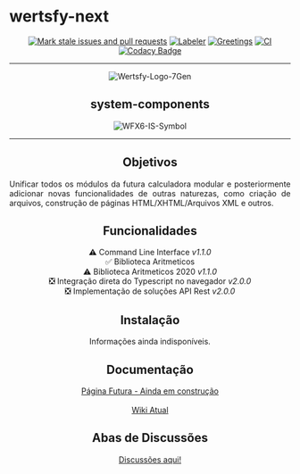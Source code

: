 # wertsfy-next

<div align="center">

  [![Mark stale issues and pull requests](https://github.com/humbanew/wertsfy-next/actions/workflows/stale.yml/badge.svg)](https://github.com/humbanew/wertsfy-next/actions/workflows/stale.yml)
  [![Labeler](https://github.com/humbanew/wertsfy-next/actions/workflows/label.yml/badge.svg)](https://github.com/humbanew/wertsfy-next/actions/workflows/label.yml)
  [![Greetings](https://github.com/humbanew/wertsfy-next/actions/workflows/greetings.yml/badge.svg)](https://github.com/humbanew/wertsfy-next/actions/workflows/greetings.yml)
  [![CI](https://github.com/humbanew/wertsfy-next/actions/workflows/CI.yml/badge.svg?branch=labo%40reunion-pieces)](https://github.com/humbanew/wertsfy-next/actions/workflows/CI.yml)
  [![Codacy Badge](https://app.codacy.com/project/badge/Grade/57225b7ff9904c1a94d5ab37cc0394c6)](https://app.codacy.com?utm_source=gh&utm_medium=referral&utm_content=&utm_campaign=Badge_grade)

  ---

  ![Wertsfy-Logo-7Gen](https://github.com/humbanew/wertsfy-next/assets/59739253/e911b998-9752-4e75-8997-332e5f067f91)

  ## system-components
  
  ![WFX6-IS-Symbol](https://github.com/humbanew/wertsfy-next/assets/59739253/ef9d37c0-fb14-4e1f-93d1-48301268873f)

<div>

---

## Objetivos 

<div align="justify">
  Unificar todos os módulos da futura calculadora modular e posteriormente adicionar novas funcionalidades de outras naturezas, como criação de arquivos, construção de páginas HTML/XHTML/Arquivos XML e outros.
</div>

## Funcionalidades

⚠️ Command Line Interface _v1.1.0_ <br>
✅ Biblioteca Aritmeticos <br>
⚠️ Biblioteca Aritmeticos 2020 _v1.1.0_ <br>
❎ Integração direta do Typescript no navegador _v2.0.0_ <br>
❎ Implementação de soluções API Rest _v2.0.0_ <br>

## Instalação

  Informações ainda indisponíveis.

## Documentação

  [Página Futura - Ainda em construção](https://humbanew.com.br/wertsfy)<br><br>
  [Wiki Atual](https://github.com/humbanew/wertsfy/wiki)

## Abas de Discussões

<a href="https://github.com/humbanew/wertsfy/discussions">Discussões aqui!</a>
